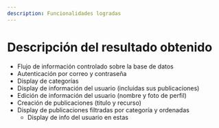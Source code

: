 ```yaml
---
description: Funcionalidades logradas
---
```


# Descripción del resultado obtenido

* Flujo de información controlado sobre la base de datos
* Autenticación por correo y contraseña
* Display de categorías
* Display de información del usuario (incluidas sus publicaciones)
* Edición de información del usuario (nombre y foto de perfil)
* Creación de publicaciones (titulo y recurso)
* Display de publicaciones filtradas por categoría y ordenadas
  * Display de info del usuario en estas
